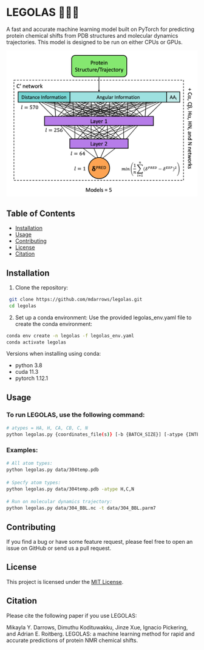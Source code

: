 # LEGOLAS 🧝‍♀️🏹
A fast and accurate machine learning model built on PyTorch for predicting protein chemical shifts from PDB structures and molecular dynamics trajectories. This model is designed to be run on either CPUs or GPUs.

![Model Architecture](images/model_architecture.png "Model Architecture")

## Table of Contents
- [Installation](#installation)
- [Usage](#usage)
- [Contributing](#contributing)
- [License](#license)
- [Citation](#citation)

## Installation
1. Clone the repository:
```bash
 git clone https://github.com/mdarrows/legolas.git
 cd legolas
```
2. Set up a conda environment:
Use the provided legolas_env.yaml file to create the conda environment:
```bash
conda env create -n legolas -f legolas_env.yaml
conda activate legolas
```
Versions when installing using conda:

- python 3.8
- cuda 11.3
- pytorch 1.12.1

## Usage

### To run LEGOLAS, use the following command:
```bash
# atypes = HA, H, CA, CB, C, N
python legolas.py {coordinates_file(s)} [-b {BATCH_SIZE}] [-atype {INTERESTED_ATYPES}] [-t {TOPOLOGY}]
```

### Examples:
```bash
# All atom types:
python legolas.py data/304temp.pdb

# Specfy atom types:
python legolas.py data/304temp.pdb -atype H,C,N

# Run on molecular dynamics trajectory:
python legolas.py data/304_BBL.nc -t data/304_BBL.parm7
```

## Contributing

If you find a bug or have some feature request, please feel free to open an issue on GitHub or send us a pull request.

## License
This project is licensed under the [MIT License](LICENSE).

## Citation

Please cite the following paper if you use LEGOLAS:

Mikayla Y. Darrows, Dimuthu Kodituwakku, Jinze Xue, Ignacio Pickering, and Adrian E. Roitberg. LEGOLAS: a machine learning method for rapid and accurate predictions of protein NMR chemical shifts.
